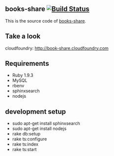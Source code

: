## books-share [![Build Status](https://travis-ci.org/caok/books-share.png?branch=master)](https://travis-ci.org/caok/books-share)
This is the source code of [books-share](http://book-share.cloudfoundry.com).

## Take a look
cloudfoundry: http://book-share.cloudfoundry.com

## Requirements

* Ruby 1.9.3
* MySQL
* rbenv
* sphinxsearch
* nodejs

## development setup
* sudo apt-get install sphinxsearch
* sudo apt-get install nodejs
* rake db:setup
* rake ts:configure
* rake ts:index
* rake ts:start
